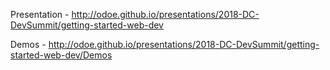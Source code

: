 Presentation - http://odoe.github.io/presentations/2018-DC-DevSummit/getting-started-web-dev

Demos - http://odoe.github.io/presentations/2018-DC-DevSummit/getting-started-web-dev/Demos

